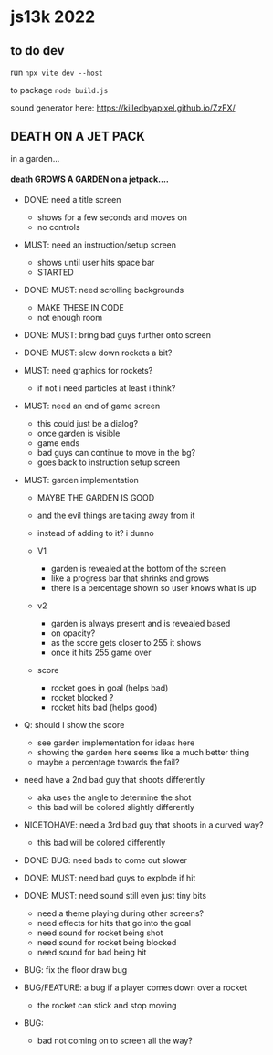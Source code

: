 

# js13k 2022


## to do dev
run 
`npx vite dev --host`

to package
`node build.js`

sound generator here:
https://killedbyapixel.github.io/ZzFX/



## DEATH ON A JET PACK
in a garden...

#### death GROWS A GARDEN on a jetpack....

- DONE: need a title screen
    - shows for a few seconds and moves on
    - no controls

- MUST: need an instruction/setup screen
    - shows until user hits space bar
    - STARTED

- DONE: MUST: need scrolling backgrounds
    - MAKE THESE IN CODE
    - not enough room

- DONE: MUST: bring bad guys further onto screen

- DONE: MUST: slow down rockets a bit?

- MUST: need graphics for rockets?
    - if not i need particles at least i think?
    
- MUST: need an end of game screen
    - this could just be a dialog?
    - once garden is visible
    - game ends
    - bad guys can continue to move in the bg?
    - goes back to instruction setup screen

- MUST: garden implementation
    - MAYBE THE GARDEN IS GOOD
    - and the evil things are taking away from it
    - instead of adding to it? i dunno
    - V1
        - garden is revealed at the bottom of the screen
        - like a progress bar that shrinks and grows
        - there is a percentage shown so user knows what is up
    - v2
        - garden is always present and is revealed based
        - on opacity?
        - as the score gets closer to 255 it shows
        - once it hits 255 game over

    - score
        - rocket goes in goal (helps bad)
        - rocket blocked ?
        - rocket hits bad (helps good)

- Q: should I show the score
    - see garden implementation for ideas here
    - showing the garden here seems like a much better thing
    - maybe a percentage towards the fail?

- need have a 2nd bad guy that shoots differently
    - aka uses the angle to determine the shot
    - this bad will be colored slightly differently

- NICETOHAVE: need a 3rd bad guy that shoots in a curved way?
    - this bad will be colored differently

- DONE: BUG: need bads to come out slower

- DONE: MUST: need bad guys to explode if hit

- DONE: MUST: need sound still even just tiny bits
    - need a theme playing during other screens?
    - need effects for hits that go into the goal
    - need sound for rocket being shot
    - need sound for rocket being blocked
    - need sound for bad being hit

- BUG: fix the floor draw bug

- BUG/FEATURE: a bug if a player comes down over a rocket
    - the rocket can stick and stop moving

- BUG:
    - bad not coming on to screen all the way?